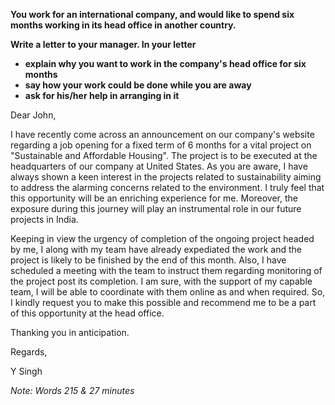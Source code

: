 **You work for an international company, and would like to spend six months working in its head office in another country.**  

**Write a letter to your manager. In your letter**  
 - **explain why you want to work in the company's head office for six months**
 - **say how your work could be done while you are away**
 - **ask for his/her help in arranging in it**

Dear John,  

I have recently come across an announcement on our company's website regarding a job opening for a fixed term of 6 months for a vital project on "Sustainable and Affordable Housing". The project is to be executed at the headquarters of our company at United States. As you are aware, I have always shown a keen interest in the projects related to sustainability aiming to address the alarming concerns related to the environment. I truly feel that this opportunity will be an enriching experience for me. Moreover, the exposure during this journey will play an instrumental role in our future projects in India.  

Keeping in view the urgency of completion of the ongoing project headed by me, I along with my team have already expediated the work and the project is likely to be finished by the end of this month. Also, I have scheduled a meeting with the team to instruct them regarding monitoring of the project post its completion. I am sure, with the support of my capable team, I will be able to coordinate with them online as and when required. So, I kindly request you to make this possible and recommend me to be a part of this opportunity at the head office.  

Thanking you in anticipation.  

Regards,  

Y Singh  

*Note: Words 215 & 27 minutes*
